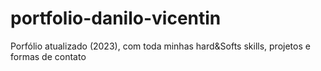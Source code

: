 # portfolio-danilo-vicentin

Porfólio atualizado (2023), com toda minhas hard&Softs skills, projetos e formas de contato
